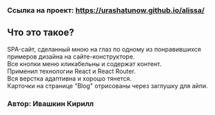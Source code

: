 ### Ссылка на проект: https://urashatunow.github.io/alissa/

## Что это такое?
 SPA-сайт, сделанный мною на глаз по одному из понравившихся примеров дизайна на сайте-конструкторе.                                             
 Все кнопки меню кликабельны и содержат контент.                         
 Применил технологии React и React Router.                                                                    
 Вся верстка адаптивна и хорошо тянется.                                                    
 Карточки на странице "Blog" отрисованы через заглушку для айпи.                        

### Автор: Ивашкин Кирилл
